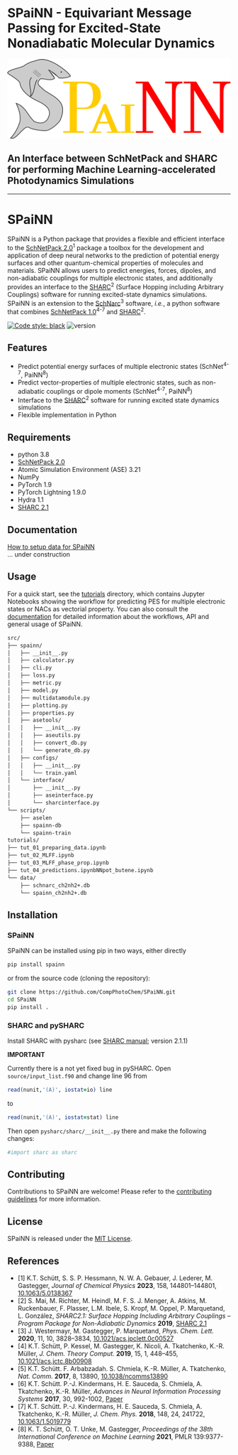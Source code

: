 # SPaiNN - Equivariant Message Passing for Excited-State Nonadiabatic Molecular Dynamics

<p align="center">
  <img src="docs/_static/spainn.svg">
</p>

## An Interface between SchNetPack and SHARC for performing Machine Learning-accelerated Photodynamics Simulations
__________________________

# SPaiNN

SPaiNN is a Python package that provides a flexible and efficient interface to the [SchNetPack 2.0](https://github.com/atomistic-machine-learning/schnetpack/tree/master)<sup>1</sup> package a toolbox for the development and application of deep neural networks to the prediction of potential energy surfaces and other quantum-chemical properties of molecules and materials.
SPaiNN allows users to predict energies, forces, dipoles, and non-adiabatic couplings for multiple electronic states, and additionally provides an interface to the [SHARC](https://www.sharc-md.org/)<sup>2</sup> (Surface Hopping including Arbitrary Couplings) software for running excited-state dynamics simulations.
SPaiNN is an extension to the [SchNarc](https://github.com/schnarc/SchNarc)<sup>3</sup> software, *i.e.*, a python software that combines [SchNetPack 1.0](https://github.com/atomistic-machine-learning/schnetpack/tree/schnetpack1.0)<sup>4-7</sup> and [SHARC](https://www.sharc-md.org/)<sup>2</sup>.

[![Code style: black](https://img.shields.io/badge/code%20style-black-000000.svg)](https://github.com/python/black)
![version](https://img.shields.io/badge/version-1.0.0-blue)

## Features

- Predict potential energy surfaces of multiple electronic states (SchNet<sup>4-7</sup>, PaiNN<sup>8</sup>)
- Predict vector-properties of multiple electronic states, such as non-adiabatic couplings or dipole moments (SchNet<sup>4-7</sup>, PaiNN<sup>8</sup>)
- Interface to the [SHARC](https://www.sharc-md.org/)<sup>2</sup> software for running excited state dynamics simulations
- Flexible implementation in Python

## Requirements

- python 3.8
- [SchNetPack 2.0](https://github.com/atomistic-machine-learning/schnetpack)
- Atomic Simulation Environment (ASE) 3.21
- NumPy
- PyTorch 1.9
- PyTorch Lightning 1.9.0
- Hydra 1.1
- [SHARC 2.1](https://www.sharc-md.org/)

## Documentation
[How to setup data for SPaiNN](docs/database.md)  
... under construction

## Usage

For a quick start, see the [tutorials](https://github.com/CompPhotoChem/SPaiNN/tree/main/tutorials) directory, which contains Jupyter Notebooks showing the workflow for predicting PES for multiple electronic states or NACs as vectorial property.
You can also consult the [documentation]( ) for detailed information about the workflows, API and general usage of SPaiNN.

```bash
src/
├── spainn/
│   ├── __init__.py
│   ├── calculator.py
│   ├── cli.py
│   ├── loss.py
│   ├── metric.py
│   ├── model.py
│   ├── multidatamodule.py
│   ├── plotting.py
│   ├── properties.py
│   ├── asetools/
│   │   ├── __init__.py
│   │   ├── aseutils.py
│   │   ├── convert_db.py
│   │   └── generate_db.py
│   ├── configs/
│   │   ├── __init__.py
│   │   └── train.yaml
│   └── interface/
│       ├── __init__.py
│       ├── aseinterface.py
│       └── sharcinterface.py
└── scripts/
    ├── aselen
    ├── spainn-db
    └── spainn-train
tutorials/
├── tut_01_preparing_data.ipynb
├── tut_02_MLFF.ipynb
├── tut_03_MLFF_phase_prop.ipynb
├── tut_04_predictions.ipynbNNpot_butene.ipynb
└── data/
    ├── schnarc_ch2nh2+.db
    └── spainn_ch2nh2+.db
```

## Installation

### SPaiNN

SPaiNN can be installed using pip in two ways, either directly

```bash
pip install spainn
```

or from the source code (cloning the repository):

```bash
git clone https://github.com/CompPhotoChem/SPaiNN.git
cd SPaiNN
pip install .
```

### SHARC and pySHARC

Install SHARC with pysharc (see [SHARC manual](https://sharc-md.org/?page_id=50#tth_sEc2.3); version 2.1.1) 

**IMPORTANT**

Currently there is a not yet fixed bug in pySHARC.
Open ``source/input_list.f90`` and change line 96 from
```fortran
read(nunit,'(A)', iostat=io) line
```
to 
```fortran
read(nunit,'(A)', iostat=stat) line
```

Then open ``pysharc/sharc/__init__.py``  there and make the following changes:  
```python
#import sharc as sharc
```

## Contributing

Contributions to SPaiNN are welcome! Please refer to the [contributing guidelines](https://github.com/CompPhotoChem/SPaiNN/blob/main/Contributing.md) for more information.

## License

SPaiNN is released under the [MIT License](https://github.com/CompPhotoChem/SPaiNN/blob/main/LICENSE).

## References

- [1] K.T. Schütt, S. S. P. Hessmann, N. W. A. Gebauer, J. Lederer, M. Gastegger, *Journal of Chemical Physics* **2023**, 158, 144801–144801, [10.1063/5.0138367](https://pubs.aip.org/aip/jcp/article/158/14/144801/2877924/SchNetPack-2-0-A-neural-network-toolbox-for)
- [2] S. Mai, M. Richter, M. Heindl, M. F. S. J. Menger, A. Atkins, M. Ruckenbauer, F. Plasser, L.M. Ibele, S. Kropf, M. Oppel, P. Marquetand, L. González, *SHARC2.1: Surface Hopping Including Arbitrary Couplings – Program Package for Non-Adiabatic Dynamics* **2019**, [SHARC 2.1](https://sharc-md.org)
- [3] J. Westermayr, M. Gastegger, P. Marquetand, *Phys. Chem. Lett.* **2020**, 11, 10, 3828–3834, [10.1021/acs.jpclett.0c00527](https://doi.org/10.1021/acs.jpclett.0c00527)
- [4] K.T. Schütt, P. Kessel, M. Gastegger, K. Nicoli, A. Tkatchenko, K.-R. Müller, *J. Chem. Theory Comput.* **2019**, 15, 1, 448–455, [10.1021/acs.jctc.8b00908](http://dx.doi.org/10.1021/acs.jctc.8b00908)
- [5] K.T. Schütt. F. Arbabzadah. S. Chmiela, K.-R. Müller, A. Tkatchenko, *Nat. Comm.* **2017**, 8, 13890, [10.1038/ncomms13890](https://www.nature.com/articles/ncomms13890)
- [6] K.T. Schütt. P.-J. Kindermans, H. E. Sauceda, S. Chmiela, A. Tkatchenko, K.-R. Müller, *Advances in Neural Information Processing Systems* **2017**, 30, 992-1002, [Paper](https://proceedings.neurips.cc/paper/2017/hash/303ed4c69846ab36c2904d3ba8573050-Abstract.html)
- [7] K.T. Schütt. P.-J. Kindermans, H. E. Sauceda, S. Chmiela, A. Tkatchenko, K.-R. Müller, *J. Chem. Phys.* **2018**, 148, 24, 241722, [10.1063/1.5019779](https://aip.scitation.org/doi/10.1063/1.5019779)
- [8] K. T. Schütt, O. T. Unke, M. Gastegger, *Proceedings of the 38th International Conference on Machine Learning* **2021**, PMLR 139:9377-9388, [Paper](https://proceedings.mlr.press/v139/schutt21a.html)

